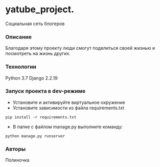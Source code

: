 # yatube_project.
Социальная сеть блогеров

### Описание
Благодаря этому проекту люди смогут поделиться своей жизнью и посмотреть на жизнь других.
### Технологии
Python 3.7
Django 2.2.19
### Запуск проекта в dev-режиме
- Установите и активируйте виртуальное окружение
- Установите зависимости из файла requirements.txt
```
pip install -r requirements.txt
``` 
- В папке с файлом manage.py выполните команду:
```
python manage.py runserver
```
### Авторы
Полиночка